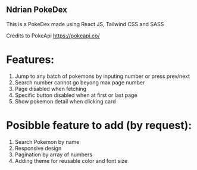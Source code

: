 ## Ndrian PokeDex

This is a PokeDex made using React JS, Tailwind CSS and SASS

Credits to PokeApi 
https://pokeapi.co/

# Features:
1. Jump to any batch of pokemons by inputing number or press prev/next
2. Search number cannot go beyong max page number
3. Page disabled when fetching
4. Specific button disabled when at first or last page
5. Show pokemon detail when clicking card

# Posibble feature to add (by request):
1. Search Pokemon by name
2. Responsive design
3. Pagination by array of numbers
4. Adding theme for reusable color and font size
